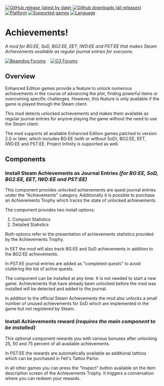 [![GitHub release (latest by date)](https://img.shields.io/github/v/release/Argent77/A7-Achievements?color=darkred&include_prereleases&label=latest%20release)](https://github.com/Argent77/A7-Achievements/releases/latest)
[![Github downloads (all releases)](https://img.shields.io/github/downloads/Argent77/A7-Achievements/total.svg?color=gold)](https://github.com/Argent77/A7-Achievements/releases)
[![Platform](https://img.shields.io/static/v1?label=platform&message=Windows%20%7C%20macOS%20%7C%20Linux%20%7C%20Project%20Infinity&color=informational)](https://github.com/Argent77/A7-Achievements/releases/latest)
[![Supported games](https://img.shields.io/static/v1?label=supported%20games&message=BG%3AEE%20%7C%20SoD%20%7C%20BG2%3AEE%20%7C%20EET%20%7C%20IWD%3AEE%20%7C%20PST%3AEE&color=indigo)](https://github.com/Argent77/A7-Achievements)
[![Language](https://img.shields.io/static/v1?label=language&message=English&color=limegreen)](https://github.com/Argent77/A7-Achievements)

# Achievements!
*A mod for BG:EE, SoD, BG2:EE, EET, IWD:EE and PST:EE that makes Steam Achievements available as regular journal entries for everyone.*

[![Beamdog Forums](https://img.shields.io/static/v1?label=Discussion&message=Beamdog%20Forums&color=444&labelColor=eee&style=for-the-badge)](https://forums.beamdog.com/discussion/82630/mod-achievements-for-everyone "Beamdog Forums")
&nbsp;&nbsp;
[![G3 Forums](https://img.shields.io/static/v1?label=Discussion&message=G3%20Forums&color=3b45a3&labelColor=eee&style=for-the-badge)](https://www.gibberlings3.net/forums/topic/33035-achievements-for-everyone/ "The Gibberlings Three Forums")

## Overview

Enhanced Edition games provide a feature to unlock numerous achievements in the course of advancing the plot, finding powerful items or overcoming specific challenges. However, this feature is only available if the game is played through the Steam client.

This mod detects unlocked achievements and makes them available as regular journal entries for anyone playing the game without the need to use the Steam client.

The mod supports all available Enhanced Edition games patched to version 2.0 or later, which includes BG:EE (with or without SoD), BG2:EE, EET, IWD:EE and PST:EE. Project Infinity is supported as well.

## Components

### Install Steam Achievements as Journal Entries *(for BG:EE, SoD, BG2:EE, EET, IWD:EE and PST:EE)*

This component provides unlocked achievements are quest journal entries under the "Achievements" category. Additionally it is possible to purchase an Achievements Trophy which tracks the state of unlocked achievements.

The component provides two install options:

1. Compact Statistics
2. Detailed Statistics

Both options refer to the presentation of achievements statistics provided by the Achievements Trophy.

In EET the mod will also track BG:EE and SoD achievements in addition to the BG2:EE achievements.

In PST:EE journal entries are added as "completed quests" to avoid cluttering the list of active quests.

The component can be installed at any time. It is not needed to start a new game. Achievements that have already been unlocked before the mod was installed will be detected and added to the journal.

In addition to the official Steam Achievements the mod also unlocks a small number of unused achievements for SoD which are implemented in the game but not registered by Steam.

### Install Achievements reward *(requires the main component to be installed)*

This optional component rewards you with various bonuses after unlocking 25, 50 and 75 percent of all available achievements.

In PST:EE the rewards are automatically available as additional tattoos which can be purchased in Fell's Tattoo Parlor.

In all other games you can press the "Inspect" button available on the item description screen of the Achievements Trophy. It triggers a conversation where you can redeem your rewards.
